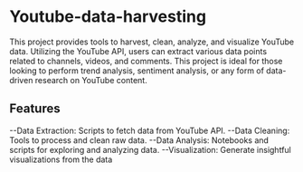 # Youtube-data-harvesting
This project provides tools to harvest, clean, analyze, and visualize YouTube data. Utilizing the YouTube API, users can extract various data points related to channels, videos, and comments. This project is ideal for those looking to perform trend analysis, sentiment analysis, or any form of data-driven research on YouTube content.
## Features
--Data Extraction: Scripts to fetch data from YouTube API.
--Data Cleaning: Tools to process and clean raw data.
--Data Analysis: Notebooks and scripts for exploring and analyzing data.
--Visualization: Generate insightful visualizations from the data
